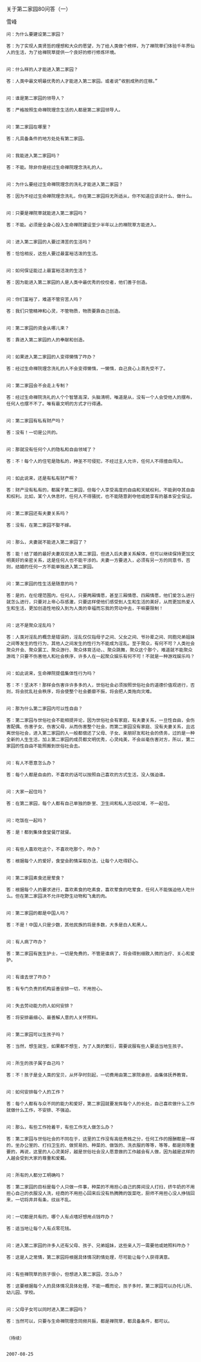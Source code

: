 关于第二家园80问答（一）

雪峰


    问：为什么要建设第二家园？

    答：为了实现人类贤哲的理想和大众的愿望，为了给人类做个榜样，为了禅院草们体验千年界仙人的生活，为了给禅院草提供一个良好的修行修炼环境。


    问：什么样的人才能进入第二家园？

    答：人类中最文明最优秀的人才能进入第二家园。或者说“收割成熟的庄稼。”


    问：谁是第二家园的领导人？

    答：严格按照生命禅院理念生活的人都是第二家园领导人。


    问：第二家园在哪里？

    答：凡具备条件的地方处处有第二家园。


    问：我能进入第二家园吗？

    答：不能。除非你是经过生命禅院理念洗礼的人。


    问：为什么要经过生命禅院理念的洗礼才能进入第二家园？

    答：因为不经过生命禅院理念洗礼，你在第二家园将无所适从，你不知道应该说什么、做什么。


    问：只要是禅院草就能进入第二家园吗？

    答：不能。必须是全身心投入生命禅院建设至少半年以上的禅院草方能进入。


    问：进入第二家园的人要过清苦的生活吗？

    答：恰恰相反，这些人要过最富裕活泼的生活。


    问：如何保证能过上最富裕活泼的生活？

    答：因为能进入第二家园的人是人类中最优秀的佼佼者，他们善于创造。


    问：你们富裕了，难道不管穷苦人吗？

    答：我们只管精神和心灵，不管物质，物质要靠自己创造。


    问：第二家园的资金从哪儿来？

    答：靠进入第二家园的人的奉献和创造。


    问：如果进入第二家园的人变得懒惰了咋办？

    答：经过生命禅院理念洗礼的人不会变得懒惰，一懒惰，自己良心上首先受不了。


    问：第二家园会不会走上专制？

    答：经过生命禅院洗礼的人个个智慧高深，头脑清明，唯道是从，没有一个人会受他人的摆布，任何人也摆不不了。唯有最文明的方式才行得通。


    问：第二家园有私有财产吗？

    答：没有！一切是公共的。


    问：那就没有任何个人的隐私和自由领域了？

    答：不！每个人的住宅是隐私的，神圣不可侵犯，不经过主人允许，任何人不得擅自闯入。


    问：如此说来，还是有私有财产啊？

    答：财产没有私有的，都属于第二家园，但每个人享受高度的自由和天赋权利，不能剥夺其自由和权利。比如，某个人休息时，任何人不得骚扰，也不能随意剥夺他或她享有的基本安全保证。


    问：第二家园还有夫妻关系吗？

    答：没有，在第二家园不娶不嫁。


    问：那么，夫妻就不能进入第二家园了？

    答：能！结了婚的最好夫妻双双进入第二家园，但进入后夫妻关系解体，但可以继续保持更加文明美好的亲密关系，这是任何人也不能干涉的。夫妻一方要进入，必须有另一方的同意书，否则，结婚的任何一方不能单独进入第二家园。


    问：第二家园的性生活是随意的吗？

    答：是的，在伦理范围内，任何人，只要两厢情愿，甚至三厢情愿、四厢情愿，他们爱怎么进行就怎么进行，只要对上帝心存感激，只要这样使他们感受到人生和生活的美好，从而更加热爱人生和生活，更加创造性地投入到为人类的幸福而忘我的劳动中去，干嘛要限制！


    问：这不是聚众淫乱吗？

    答：人类对淫乱的概念是错误的，淫乱仅仅指母子之间、父女之间、爷孙辈之间、同胞兄弟姐妹之间等发生的性行为，其他人之间发生的性行为不能成为淫乱。至于聚众，有何不可？人类社会聚众开会、聚众罢工、聚众游行、聚众体育活动，、聚众跳舞，聚众这个那个，难道就不能聚众游戏？只要不伤害他人和社会秩序，许多人在一起聚众娱乐有何不可！不就是一种游戏娱乐吗？


    问：如此说来，生命禅院提倡集体性行为吗？

    答：不！坚决不！那样会伤害许许多多的人，世俗社会必须按照世俗社会的道德价值观进行，否则，将会扰乱社会秩序，将会使整个社会萎靡不振，将会把人类拖向灾难。


    问：那为什么第二家园内可以性自由？

    答：第二家园与世俗社会不能相提并论，因为世俗社会有家庭，有夫妻关系，一旦性自由，会伤害配偶、伤害子女、伤害父母，从而伤害整个社会，而第二家园没有家庭、没有夫妻关系，且远离世俗社会，进入第二家园的人一般都偿还了父母、子女、亲朋好友和社会的债务，过的是一种全新的人生生活，加上第二家园的成员都文明优秀，心灵纯美，不会丝毫伤害对方，所以，第二家园的性自由不能照搬到世俗社会去。


    问：有人不愿意怎么办？

    答：每个人都是自由的，不喜欢的话可以按照自己喜欢的方式生活，没人强迫谁。


    问：大家一起住吗？

    答：在第二家园，每个人都有自己单独的卧室、卫生间和私人活动区域，不一起住。


    问：吃饭在一起吗？

    答：是！都到集体食堂餐厅就餐。


    问：有些人喜欢吃这个，不喜欢吃那个，咋办？

    答：根据每个人的爱好，食堂会酌情采取办法，让每个人吃得舒心。


    问：第二家园素食还是荤食？

    答：根据每个人的要求进行，喜欢素食的吃素食，喜欢荤食的吃荤食，任何人不能强迫他人吃什么。但在第二家园决不允许吃野生动物和飞禽的肉。


    问：第二家园的都是中国人吗？

    答：不是！中国人只是少数，其他民族的将是多数，大多是白人和黑人。


    问：有人病了咋办？

    答：第二家园有医生护士，一切是免费的，不管是谁病了，将会得到细致入微的治疗、关心和爱护。


    问：有谁去世了咋办？

    答：有专门负责的机构妥善安排一切，不用担心。


    问：失去劳动能力的人如何安排？

    答：将安排最细心、最善解人意的人关怀照料。


    问：第二家园可以生孩子吗？

    答：当然，想生就生，如果都不想生，为了人类的繁衍，需要说服有些人要适当地生孩子。


    问：所生的孩子属于自己吗？

    答：不！孩子是全人类的宝贝，从怀孕时刻起，一切费用由第二家院承担，由集体抚养教育。


    问：如何安排每个人的工作？

    答：每个人都有与众不同的能力和爱好，第二家园就要发挥每个人的长处，自己喜欢做什么工作就做什么工作，不安排、不强迫。


    问：那么，有些工作抢着干，有些工作无人做怎么办？

    答：第二家园与世俗社会的不同在于，这里的工作没有高低贵贱之分，任何工作的报酬都是一样的，坐办公室的、打扫卫生的、做贸易的、种菜的、做饭的、洗衣服的等等，等等，都是同等重要的，再说，这里的人心灵美好，越是世俗社会没人愿意做的工作越会有人做，因为越是这样的人越会受到大家的尊重和爱戴。


    问：所有的人都分工明确吗？

    答：第二家园的目标是每个人只做一件事，种菜的不用担心自己的房间没人打扫，挤牛奶的不用担心自己的衣服没人洗，经商的不用担心回来后没有热腾腾的饭菜吃，厨师不用担心没人挣钱回来，一切将井井有条，纹丝不乱。


    问：一切都是共有的，哪个人有点嗜好想用点钱咋办？

    答：适当地让每个人有点零花钱。


    问：进入第二家园的许多人还有父母、孩子、兄弟姐妹，这些亲人万一需要他或她照料咋办？

    答：这是人之常情，第二家园将根据具体情况酌情处理，尽可能让每个人获得满意。


    问：有些禅院草的孩子很小，但想进入第二家园，怎么办？

    答：这要根据每个人的具体情况具体处理，不能一概而论，孩子多时，第二家园可以办托儿所、幼儿园、学校。


    问：父母子女可以同时进入第二家园吗？

    答：当然可以，只要与生命禅院理念同频共振，都是禅院草，都具备条件，都可以。


    （待续）


    2007-08-25



